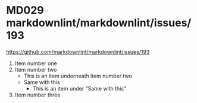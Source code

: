 # MD029 markdownlint/markdownlint/issues/193

<https://github.com/markdownlint/markdownlint/issues/193>

1. Item number one
2. Item number two
    - This is an item underneath item number two
    - Same with this
        - This is an item under "Same with this"
3. Item number three
